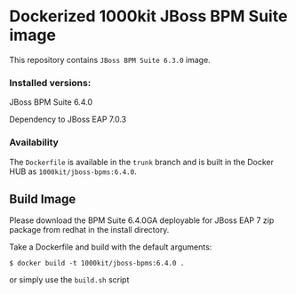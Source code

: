 # Dockerized 1000kit JBoss BPM Suite image

This repository contains `JBoss BPM Suite 6.3.0` image.



### Installed versions:

 JBoss BPM Suite 6.4.0
 
 Dependency to JBoss EAP 7.0.3

### Availability

The `Dockerfile` is available in the `trunk` branch and is built in the Docker HUB as `1000kit/jboss-bpms:6.4.0`.

## Build Image

Please download the BPM Suite 6.4.0GA deployable for JBoss EAP 7 zip package from redhat in the install directory.

Take a Dockerfile and build with the default arguments:

~~~~
$ docker build -t 1000kit/jboss-bpms:6.4.0 .
~~~~

or simply use the `build.sh` script

